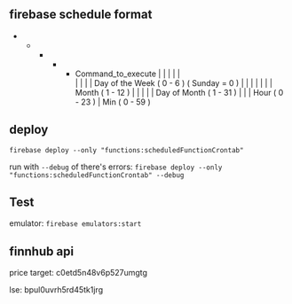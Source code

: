 ## firebase schedule format
*    *    *   *    *  Command_to_execute
|    |    |    |   |       
|    |    |    |    Day of the Week ( 0 - 6 ) ( Sunday = 0 )
|    |    |    |
|    |    |    Month ( 1 - 12 )
|    |    |
|    |    Day of Month ( 1 - 31 )
|    |
|    Hour ( 0 - 23 )
|
Min ( 0 - 59 )


## deploy
`firebase deploy --only "functions:scheduledFunctionCrontab"`

run with `--debug` of there's errors:
`firebase deploy --only "functions:scheduledFunctionCrontab" --debug`

## Test
emulator: `firebase emulators:start`

## finnhub api
price target: c0etd5n48v6p527umgtg

lse: bpul0uvrh5rd45tk1jrg